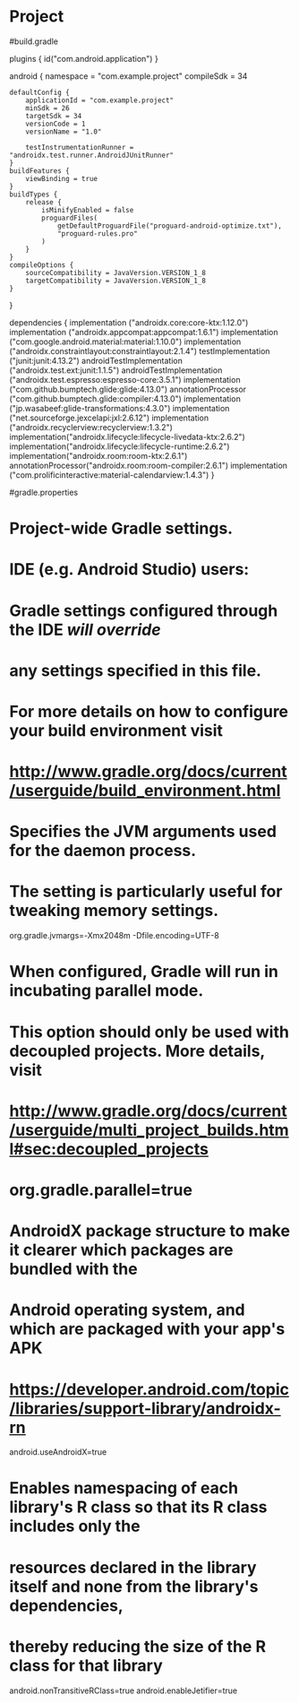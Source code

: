 # Project

#build.gradle

plugins {
id("com.android.application")
}

android {
namespace = "com.example.project"
compileSdk = 34

    defaultConfig {
        applicationId = "com.example.project"
        minSdk = 26
        targetSdk = 34
        versionCode = 1
        versionName = "1.0"

        testInstrumentationRunner = "androidx.test.runner.AndroidJUnitRunner"
    }
    buildFeatures {
        viewBinding = true
    }
    buildTypes {
        release {
            isMinifyEnabled = false
            proguardFiles(
                getDefaultProguardFile("proguard-android-optimize.txt"),
                "proguard-rules.pro"
            )
        }
    }
    compileOptions {
        sourceCompatibility = JavaVersion.VERSION_1_8
        targetCompatibility = JavaVersion.VERSION_1_8
    }
}

dependencies {
implementation ("androidx.core:core-ktx:1.12.0")
implementation ("androidx.appcompat:appcompat:1.6.1")
implementation ("com.google.android.material:material:1.10.0")
implementation ("androidx.constraintlayout:constraintlayout:2.1.4")
testImplementation ("junit:junit:4.13.2")
androidTestImplementation ("androidx.test.ext:junit:1.1.5")
androidTestImplementation ("androidx.test.espresso:espresso-core:3.5.1")
implementation ("com.github.bumptech.glide:glide:4.13.0")
annotationProcessor ("com.github.bumptech.glide:compiler:4.13.0")
implementation ("jp.wasabeef:glide-transformations:4.3.0")
implementation ("net.sourceforge.jexcelapi:jxl:2.6.12")
implementation ("androidx.recyclerview:recyclerview:1.3.2")
implementation("androidx.lifecycle:lifecycle-livedata-ktx:2.6.2")
implementation("androidx.lifecycle:lifecycle-runtime:2.6.2")
implementation("androidx.room:room-ktx:2.6.1")
annotationProcessor("androidx.room:room-compiler:2.6.1")
implementation ("com.prolificinteractive:material-calendarview:1.4.3")
}

#gradle.properties

# Project-wide Gradle settings.
# IDE (e.g. Android Studio) users:
# Gradle settings configured through the IDE *will override*
# any settings specified in this file.
# For more details on how to configure your build environment visit
# http://www.gradle.org/docs/current/userguide/build_environment.html
# Specifies the JVM arguments used for the daemon process.
# The setting is particularly useful for tweaking memory settings.
org.gradle.jvmargs=-Xmx2048m -Dfile.encoding=UTF-8
# When configured, Gradle will run in incubating parallel mode.
# This option should only be used with decoupled projects. More details, visit
# http://www.gradle.org/docs/current/userguide/multi_project_builds.html#sec:decoupled_projects
# org.gradle.parallel=true
# AndroidX package structure to make it clearer which packages are bundled with the
# Android operating system, and which are packaged with your app's APK
# https://developer.android.com/topic/libraries/support-library/androidx-rn
android.useAndroidX=true
# Enables namespacing of each library's R class so that its R class includes only the
# resources declared in the library itself and none from the library's dependencies,
# thereby reducing the size of the R class for that library
android.nonTransitiveRClass=true
android.enableJetifier=true